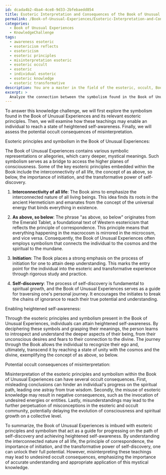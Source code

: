 ```yaml
---
id: dcada4b2-4ba4-4ce8-9d33-2bfebaedd854
title: Esoteric Interpretation and Consequences of the Book of Unusual Experiences
permalink: /Book-of-Unusual-Experiences/Esoteric-Interpretation-and-Consequences-of-the-Book-of-Unusual-Experiences/
categories:
  - Book of Unusual Experiences
  - KnowledgeChallenge
tags:
  - awareness esoteric
  - esotericism reflects
  - esotericism
  - esoteric principles
  - misinterpretation esoteric
  - esoteric occult
  - esoteric
  - individual esoteric
  - esoteric knowledge
  - esoteric transformative
description: You are a master in the field of the esoteric, occult, Book of Unusual Experiences and Education. You are a writer of tests, challenges, books and deep knowledge on Book of Unusual Experiences for initiates and students to gain deep insights and understanding from. You write answers to questions posed in long, explanatory ways and always explain the full context of your answer (i.e., related concepts, formulas, examples, or history), as well as the step-by-step thinking process you take to answer the challenges. Be rigorous and thorough, and summarize the key themes, ideas, and conclusions at the end.
excerpt: > 
  Analyze the connection between the symbolism found in the Book of Unusual Experiences and its relevant esoteric principles, elucidating how its teachings may enable an individual to reach a state of heightened self-awareness, and assess the potential occult consequences of misinterpretation.
---
```

To answer this knowledge challenge, we will first explore the symbolism found in the Book of Unusual Experiences and its relevant esoteric principles. Then, we will examine how these teachings may enable an individual to reach a state of heightened self-awareness. Finally, we will assess the potential occult consequences of misinterpretation.

Esoteric principles and symbolism in the Book of Unusual Experiences:

The Book of Unusual Experiences contains various symbolic representations or allegories, which carry deeper, mystical meanings. Such symbolism serves as a bridge to access the higher planes of consciousness. Some of the key esoteric principles embedded within the Book include the interconnectivity of all life, the concept of as above, so below, the importance of initiation, and the transformative power of self-discovery.

1. ****Interconnectivity of all life****: The Book aims to emphasize the interconnected nature of all living beings. This idea finds its roots in the ancient Hermeticism and emanates from the concept of the universal energy that binds everything in existence.

2. ****As above, so below****: The phrase "as above, so below" originates from the Emerald Tablet, a foundational text of Western esotericism that reflects the principle of correspondence. This principle means that everything happening in the macrocosm is mirrored in the microcosm, and vice versa. Consequently, the Book of Unusual Experiences often employs symbolism that connects the individual to the cosmos and the spiritual to the mundane.

3. ****Initiation****: The Book places a strong emphasis on the process of initiation for one to attain deep understanding. This marks the entry point for the individual into the esoteric and transformative experience through rigorous study and practice.

4. ****Self-discovery****: The process of self-discovery is fundamental to spiritual growth, and the Book of Unusual Experiences serves as a guide for traversing one's personal journey. It encourages the initiates to break the chains of ignorance to reach their true potential and understanding.

Enabling heightened self-awareness:

Through the esoteric principles and symbolism present in the Book of Unusual Experiences, individuals can attain heightened self-awareness. By deciphering these symbols and grasping their meanings, the person learns to introspect and understand the deeper aspects of their being, from their unconscious desires and fears to their connection to the divine. The journey through the Book allows the individual to recognize their ego and, ultimately, transcend it by reaching a state of unity with the cosmos and the divine, exemplifying the concept of as above, so below.

Potential occult consequences of misinterpretation:

Misinterpretation of the esoteric principles and symbolism within the Book of Unusual Experiences can have several occult consequences. First, misleading conclusions can hinder an individual's progress on the spiritual path, leading one astray from true wisdom. Secondly, the misuse of esoteric knowledge may result in negative consequences, such as the invocation of undesired energies or entities. Lastly, misunderstandings may lead to the further perpetuation of misconceptions in the esoteric and occult community, potentially delaying the evolution of consciousness and spiritual growth on a collective level.

To summarize, the Book of Unusual Experiences is imbued with esoteric principles and symbolism that act as a guide for progressing on the path of self-discovery and achieving heightened self-awareness. By understanding the interconnected nature of all life, the principle of correspondence, the importance of initiation, and the transformative power of self-discovery, one can unlock their full potential. However, misinterpreting these teachings may lead to undesired occult consequences, emphasizing the importance of accurate understanding and appropriate application of this mystical knowledge.
